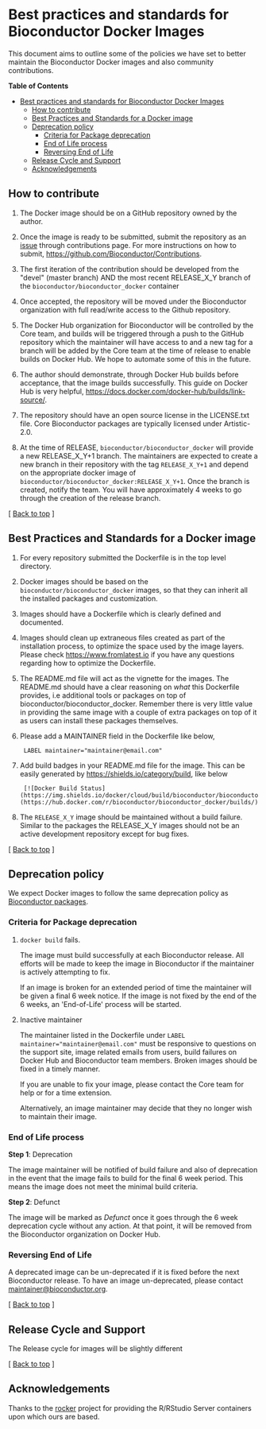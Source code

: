 # Best practices and standards for Bioconductor Docker Images

This document aims to outline some of the policies we have set to
better maintain the Bioconductor Docker images and also community
contributions.

<a name="top"></a>

<!-- markdown-toc start - Don't edit this section. Run M-x markdown-toc-refresh-toc -->
**Table of Contents**

- [Best practices and standards for Bioconductor Docker Images](#best-practices-and-standards-for-bioconductor-docker-images)
    - [How to contribute](#how-to-contribute)
    - [Best Practices and Standards for a Docker image](#best-practices-and-standards-for-a-docker-image)
    - [Deprecation policy](#deprecation-policy)
        - [Criteria for Package deprecation](#criteria-for-package-deprecation)
        - [End of Life process](#end-of-life-process)
        - [Reversing End of Life](#reversing-end-of-life)
    - [Release Cycle and Support](#release-cycle-and-support)
    - [Acknowledgements](#acknowledgements)

<!-- markdown-toc end -->
## How to contribute

1. The Docker image should be on a GitHub repository owned by the
   author.

1. Once the image is ready to be submitted, submit the repository as
   an [issue](https://github.com/Bioconductor/Contributions/issues/)
   through contributions page. For more instructions on how to submit,
   https://github.com/Bioconductor/Contributions.

1. The first iteration of the contribution should be developed from
   the "devel" (master branch) AND the most recent RELEASE_X_Y
   branch of the `bioconductor/bioconductor_docker` container

1. Once accepted, the repository will be moved under the Bioconductor
   organization with full read/write access to the Github
   repository.

1. The Docker Hub organization for Bioconductor will be controlled by
   the Core team, and builds will be triggered through a push to the
   GitHub repository which the maintainer will have access to and a
   new tag for a branch will be added by the Core team at the time of
   release to enable builds on Docker Hub. We hope to automate some of
   this in the future.

1. The author should demonstrate, through Docker Hub builds before
   acceptance, that the image builds successfully. This guide on
   Docker Hub is very helpful,
   https://docs.docker.com/docker-hub/builds/link-source/.

1. The repository should have an open source license in the
   LICENSE.txt file. Core Bioconductor packages are typically licensed
   under Artistic-2.0.

1. At the time of RELEASE, `bioconductor/bioconductor_docker` will
   provide a new RELEASE_X_Y+1 branch. The maintainers are expected to
   create a new branch in their repository with the tag
   `RELEASE_X_Y+1` and depend on the appropriate docker image of
   `bioconductor/bioconductor_docker:RELEASE_X_Y+1`. Once the branch
   is created, notify the team. You will have approximately 4 weeks to
   go through the creation of the release branch.

<p class="back_to_top">[ <a href="#top">Back to top</a> ]</p>

## Best Practices and Standards for a Docker image

1. For every repository submitted the Dockerfile is in the top level
   directory.

1. Docker images should be based on the
   `bioconductor/bioconductor_docker` images, so that they can inherit
   all the installed packages and customization.

1. Images should have a Dockerfile which is clearly defined and
   documented.

1. Images should clean up extraneous files created as part of the
   installation process, to optimize the space used by the image
   layers. Please check https://www.fromlatest.io if you have any
   questions regarding how to optimize the Dockerfile.

1. The README.md file will act as the vignette for the images. The
   README.md should have a clear reasoning on *what* this Dockerfile
   provides, i.e additional tools or packages on top of
   bioconductor/bioconductor_docker. Remember there is very little
   value in providing the same image with a couple of extra
   packages on top of it as users can install these packages
   themselves.

1. Please add a MAINTAINER field in the Dockerfile like below,

		LABEL maintainer="maintainer@email.com"

1. Add build badges in your README.md file for the image. This can be
   easily generated by https://shields.io/category/build, like below

		[![Docker Build Status](https://img.shields.io/docker/cloud/build/bioconductor/bioconductor_docker.svg)](https://hub.docker.com/r/bioconductor/bioconductor_docker/builds/)

1. The `RELEASE_X_Y` image should be maintained without a build
   failure. Similar to the packages the RELEASE_X_Y images should not
   be an active development repository except for bug fixes.

<p class="back_to_top">[ <a href="#top">Back to top</a> ]</p>

## Deprecation policy

We expect Docker images to follow the same deprecation policy as
[Bioconductor packages](http://bioconductor.org/developers/package-end-of-life/).

###  Criteria for Package deprecation

1. `docker build` fails.

	The image must build successfully at each Bioconductor release. All
    efforts will be made to keep the image in Bioconductor if the
    maintainer is actively attempting to fix.

	If an image is broken for an extended period of time the
    maintainer will be given a final 6 week notice. If the image is
    not fixed by the end of the 6 weeks, an 'End-of-Life' process will be
    started.

1. Inactive maintainer

   The maintainer listed in the Dockerfile under `LABEL
   maintainer="maintainer@email.com"` must be responsive to questions
   on the support site, image related emails from users, build
   failures on Docker Hub and Bioconductor team members. Broken
   images should be fixed in a timely manner.

   If you are unable to fix your image, please contact the Core team
   for help or for a time extension.

   Alternatively, an image maintainer may decide that they no longer
   wish to maintain their image.

### End of Life process

**Step 1**: Deprecation

The image maintainer will be notified of build failure and also of
deprecation in the event that the image fails to build for the final 6
week period. This means the image does not meet the minimal build criteria.

**Step 2**: Defunct

The image will be marked as *Defunct* once it goes through the 6 week
deprecation cycle without any action. At that point, it will be
removed from the Bioconductor organization on Docker Hub.

### Reversing End of Life

A deprecated image can be un-deprecated if it is fixed before the next
Bioconductor release. To have an image un-deprecated, please contact
maintainer@bioconductor.org.

<p class="back_to_top">[ <a href="#top">Back to top</a> ]</p>

## Release Cycle and Support

The Release cycle for images will be slightly different

<p class="back_to_top">[ <a href="#top">Back to top</a> ]</p>

## Acknowledgements

Thanks to the [rocker](https://github.com/rocker-org/rocker) project
for providing the R/RStudio Server containers upon which ours are
based.
